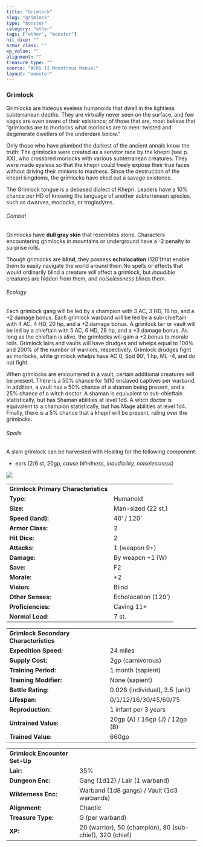 ```yaml
---
title: "Grimlock"
slug: "grimlock"
type: "monster"
category: "other"
tags: ["other", "monster"]
hit_dice: ""
armor_class: ""
xp_value: ""
alignment: ""
treasure_type: ""
source: "ACKS II Monstrous Manual"
layout: "monster"
---
```


### Grimlock

Grimlocks are hideous eyeless humanoids that dwell in the lightless subterranean depths. They are
virtually never seen on the surface, and few sages are even aware of their existence; of those that
are, most believe that “grimlocks are to morlocks what morlocks are to men: twisted and degenerate
dwellers of the underdark below.”

Only those who have plumbed the darkest of the ancient annals know the truth: The grimlocks were
created as a servitor race by the khepri (see p. XX), who crossbred morlocks with various
subterranean creatures. They were made eyeless so that the khepri could freely expose their true
faces without driving their minions to madness. Since the destruction of the khepri kingdoms, the
grimlocks have eked out a savage existence.

The Grimlock tongue is a debased dialect of Khepri. Leaders have a 10% chance per HD of knowing the
language of another subterranean species, such as dwarves, morlocks, or troglodytes.

###### Combat

Grimlocks have **dull gray skin** that resembles stone. Characters encountering grimlocks in
mountains or underground have a -2 penalty to surprise rolls.

Though grimlocks are **blind**, they possess **echolocation** (120’)that enable them to easily
navigate the world around them.No spells or effects that would ordinarily blind a creature will
affect a grimlock, but *inaudible* creatures are hidden from them, and *noiselessness* blinds them.

###### Ecology

Each grimlock gang will be led by a champion with 3 AC, 3 HD, 16 hp, and a +2 damage bonus. Each
grimlock warband will be led by a sub-chieftain with 4 AC, 4 HD, 20 hp, and a +2 damage bonus. A
grimlock lair or vault will be led by a chieftain with 5 AC, 6 HD, 28 hp, and a +3 damage bonus. As
long as the chieftain is alive, the grimlocks will gain a +2 bonus to morale rolls. Grimlock lairs
and vaults will have drudges and whelps equal to 100% and 200% of the number of warriors,
respectively. Grimlock drudges fight as morlocks, while grimlock whelps have AC 0, Spd 90’, 1 hp, ML
-4, and do not fight.

When grimlocks are encountered in a vault, certain additional creatures will be present. There is a
50% chance for 1d10 enslaved captives per warband. In addition, a vault has a 50% chance of a shaman
being present, and a 25% chance of a witch doctor. A shaman is equivalent to sub-chieftain
statistically, but has Shaman abilities at level 1d6. A witch doctor is equivalent to a champion
statistically, but has Mage abilities at level 1d4. Finally, there is a 5% chance that a khepri will
be present, ruling over the grimlocks.

###### Spoils

A slain grimlock can be harvested with Healing for the following component:

* ears (2/6 st, 20gp, *cause blindness, inaudibility, noiselessness*)

![](data:image/png;base64...)

|  |  |
| --- | --- |
| **Grimlock Primary Characteristics** | |
| **Type:** | Humanoid |
| **Size:** | Man-sized (22 st.) |
| **Speed (land):** | 40’ / 120’ |
| **Armor Class:** | 2 |
| **Hit Dice:** | 2 |
| **Attacks:** | 1 (weapon 9+) |
| **Damage:** | By weapon +1 {W} |
| **Save:** | F2 |
| **Morale:** | +2 |
| **Vision:** | Blind |
| **Other Senses:** | Echolocation (120’) |
| **Proficiencies:** | Caving 11+ |
| **Normal Load:** | 7 st. |

|  |  |
| --- | --- |
| **Grimlock Secondary Characteristics** | |
| **Expedition Speed:** | 24 miles |
| **Supply Cost:** | 2gp (carnivorous) |
| **Training Period:** | 1 month (sapient) |
| **Training Modifier:** | None (sapient) |
| **Battle Rating:** | 0.028 (individual), 3.5 (unit) |
| **Lifespan:** | 0/1/12/16/30/45/60/75 |
| **Reproduction:** | 1 infant per 3 years |
| **Untrained Value:** | 20gp (A) / 16gp (J) / 12gp (B) |
| **Trained Value:** | 660gp |

|  |  |
| --- | --- |
| **Grimlock Encounter Set-Up** | |
| **Lair:** | 35% |
| **Dungeon Enc:** | Gang (1d12) / Lair (1 warband) |
| **Wilderness Enc:** | Warband (1d8 gangs) / Vault (1d3 warbands) |
| **Alignment:** | Chaotic |
| **Treasure Type:** | G (per warband) |
| **XP:** | 20 (warrior), 50 (champion), 80 (sub-chief), 320 (chief) |
